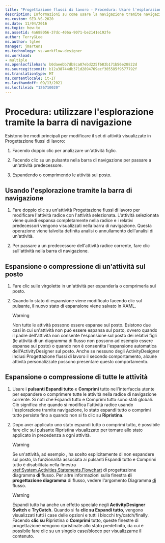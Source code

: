 ```yaml
---
title: "Progettazione flussi di lavoro - Procedura: Usare l'esplorazione tramite navigazione"
description: Informazioni su come usare la navigazione tramite navigazione per accedere a un'attività figlio, passare a un'attività predecessore o espandere o comprimere le attività sul posto.
ms.custom: SEO-VS-2020
ms.date: 11/04/2016
ms.topic: how-to
ms.assetid: 4a688056-37dc-406a-9071-be2141e192fe
author: TerryGLee
ms.author: tglee
manager: jmartens
ms.technology: vs-workflow-designer
ms.workload:
- multiple
ms.openlocfilehash: b0daeebb7db8ca87ebd225f683b171b56e28822d
ms.sourcegitcommit: b12a38744db371d2894769ecf305585f9577792f
ms.translationtype: MT
ms.contentlocale: it-IT
ms.lasthandoff: 09/13/2021
ms.locfileid: "126710020"
---
```

# <a name="how-to-use-breadcrumb-navigation"></a>Procedura: utilizzare l'esplorazione tramite la barra di navigazione

Esistono tre modi principali per modificare il set di attività visualizzate in Progettazione flussi di lavoro:

1. Facendo doppio clic per analizzare un'attività figlio.

2. Facendo clic su un pulsante nella barra di navigazione per passare a un'attività predecessore.

3. Espandendo o comprimendo le attività sul posto.

## <a name="using-breadcrumb-navigation"></a>Usando l'esplorazione tramite la barra di navigazione

1. Fare doppio clic su un'attività Progettazione flussi di lavoro per modificare l'attività radice con l'attività selezionata. L'attività selezionata viene quindi espansa completamente nella radice e i relativi predecessori vengono visualizzati nella barra di navigazione. Questa operazione viene talvolta definita analisi o annullamento dell'analisi di un'attività.

2. Per passare a un predecessore dell'attività radice corrente, fare clic sull'attività nella barra di navigazione.

## <a name="expanding-or-collapsing-an-activity-in-place"></a>Espansione o compressione di un'attività sul posto

1. Fare clic sulle virgolette in un'attività per espanderla o comprimerla sul posto.

2. Quando lo stato di espansione viene modificato facendo clic sul pulsante, il nuovo stato di espansione viene salvato in XAML.

    > [!WARNING]
    > Non tutte le attività possono essere espanse sul posto. Esistono due casi in cui un'attività non può essere espansa sul posto, ovvero quando il padre dell'attività non consente l'espansione sul posto dei relativi figli (le attività di un diagramma di flusso non possono ad esempio essere espanse sul posto) o quando non è consentita l'espansione automatica dell'ActivityDesigner sul posto. Anche se nessuno degli ActivityDesigner inclusi Progettazione flussi di lavoro il secondo comportamento, alcune attività personalizzate possono presentare questo comportamento.

## <a name="expanding-all-or-collapsing-all-activities"></a>Espansione o compressione di tutte le attività

1. Usare i **pulsanti Espandi tutto** e **Comprimi** tutto nell'interfaccia utente per espandere o comprimere tutte le attività nella radice di navigazione corrente. Si noti che Espandi tutto e Comprimi tutto sono stati globali. Ciò significa che quando si modifica l'attività radice usando l'esplorazione tramite navigazione, lo stato espandi tutto o comprimi tutto persiste fino a quando non si fa clic su **Ripristina**.

2. Dopo aver applicato uno stato espandi tutto o  comprimi tutto, è possibile fare clic sul pulsante Ripristina visualizzato per tornare allo stato applicato in precedenza a ogni attività.

    > [!WARNING]
    > Se un'attività, ad esempio , ha scelto esplicitamente di non espandere sul posto, la funzionalità associata ai pulsanti Espandi tutto e Comprimi tutto è disabilitata nella finestra <xref:System.Activities.Statements.Flowchart> di progettazione diagramma  **di** flusso.  Per altre informazioni sulla finestra **di progettazione diagramma** di flusso, vedere l'argomento Diagramma [di](../workflow-designer/flowchart-activity-designer.md) flusso.

    > [!WARNING]
    > Espandi tutto ha anche un effetto speciale negli **ActivityDesigner Switch** e **TryCatch.** Quando si fa **clic su Espandi tutto**, vengono visualizzati tutti i case delle opzioni e tutti i blocchi try/catch/finally. Facendo **clic su** Ripristina o **Comprimi** tutto, queste finestre di progettazione vengono ripristinate allo stato predefinito, da cui è possibile fare clic su un singolo case/blocco per visualizzarne il contenuto.
